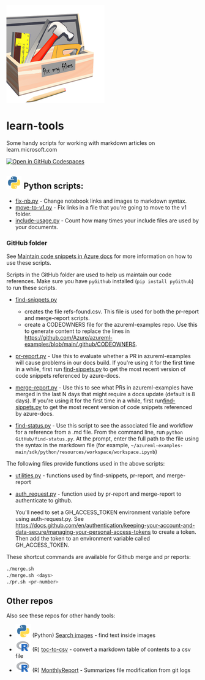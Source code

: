 ![tools](media/toolbox.png) 
# learn-tools

Some handy scripts for working with markdown articles on learn.microsoft.com

[![Open in GitHub Codespaces](https://github.com/codespaces/badge.svg)](https://codespaces.new/sdgilley/learn-tools?quickstart=1)

##  ![Python](media/python-logo.png) Python scripts:

* [fix-nb.py](fix-nb.py) - Change notebook links and images to markdown syntax. 
* [move-to-v1.py](move-to-v1.py) - Fix links in a file that you're going to move to the v1 folder.
* [include-usage.py](include-usage.py) - Count how many times your include files are used by your documents.

### GitHub folder

See [Maintain code snippets in Azure docs](code-snippets.md) for more information on how to use these scripts.

Scripts in the GitHub folder are used to help us maintain our code references.  Make sure you have `pyGithub` installed (`pip install pyGithub`) to run these scripts.
  
* [find-snippets.py](GitHub/find-snippets.py)
    * creates the file refs-found.csv.  This file is used for both the pr-report and merge-report scripts.
    * create a CODEOWNERS file for the azureml-examples repo.  Use this to generate content to replace the lines in https://github.com/Azure/azureml-examples/blob/main/.github/CODEOWNERS.
* [pr-report.py](GitHub/pr-report.py) - Use this to evaluate whether a PR in azureml-examples will cause problems in
    our docs build.  If you're using it for the first time in a while, first run [find-sippets.py](find-snippets.py) to get the most recent version of code snippets referenced by azure-docs.
* [merge-report.py](GitHub/merge-report.py) - Use this to see what PRs in azureml-examples have merged 
    in the last N days that might require a docs update (default is 8 days). If you're using it for the first time in a while, first run[find-sippets.py](find-snippets.py) to get the most recent version of code snippets referenced by azure-docs.

* [find-status.py](GitHub/find-status.py) - Use this script to see the associated file and workflow for a reference from a .md file.  From the command line, run `python GitHub/find-status.py`.  At the prompt, enter the full path to the file using the syntax in the markdown file (for example, `~/azureml-examples-main/sdk/python/resources/workspace/workspace.ipynb`)

The following files provide functions used in the above scripts:

* [utilities.py](GitHub/utilities.py) - functions used by find-snippets, pr-report, and merge-report
* [auth_request.py](GitHub/auth.py) - function used by pr-report and merge-report to authenticate to github.
    
    You'll need to set a GH_ACCESS_TOKEN environment variable before using auth-request.py. See https://docs.github.com/en/authentication/keeping-your-account-and-data-secure/managing-your-personal-access-tokens to create a token.  Then add the token to an environment variable called GH_ACCESS_TOKEN.

These shortcut commands are available for Github merge and pr reports:

```bash
./merge.sh 
./merge.sh <days>
./pr.sh <pr-number>
```

## Other repos

Also see these repos for other handy tools:

* ![Python](media/python-logo.png) (Python) [Search images](https://github.com/sdgilley/search-images) - find text inside images 
* ![R](media/r-logo.png) (R) [toc-to-csv](https://github.com/sdgilley/toc-to-csv) - convert a markdown table of contents to a csv file 
*  ![R](media/r-logo.png) (R) [MonthlyReport](https://github.com/sdgilley/MonthlyReport) - Summarizes file modification from git logs 
